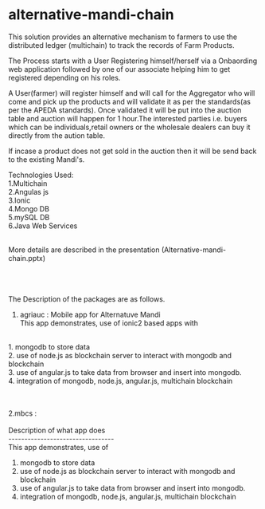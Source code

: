 # alternative-mandi-chain

This solution provides an alternative mechanism to farmers to use the distributed ledger (multichain) to track the records of Farm Products.

The Process starts with a User Registering himself/herself via a Onbaording web application followed by one of our associate helping him to get registered depending on his roles.

A User(farmer) will register himself and will call for the Aggregator who will come and pick up the products and will validate it as per the standards(as per the APEDA standards). Once validated it will be put into the auction table and auction will happen for 1 hour.The interested parties i.e. buyers which can be individuals,retail owners or the wholesale dealers can buy it directly from the aution table.

If incase a product does not get sold in the auction then it will be send back to the existing Mandi's.

Technologies Used:</br>
1.Multichain</br>
2.Angulas js</br>
3.Ionic</br>
4.Mongo DB</br>
5.mySQL DB</br>
6.Java Web Services</br></br>

More details are described in the presentation (Alternative-mandi-chain.pptx)</br></br></br></br>

The Description of the packages are as follows.
1. agriauc : Mobile app for Alternatuve Mandi <br>
This app demonstrates, use of ionic2 based apps with</br>
</br>
1. mongodb to store data</br>
2. use of node.js as blockchain server to interact with mongodb and blockchain</br>
3. use of angular.js to take data from browser and insert into mongodb.</br>
4. integration of mongodb, node.js, angular.js, multichain blockchain</br>
</br></br>

2.mbcs : </br>
</br>
Description of what app does</br>
---------------------------------</br>
This app demonstrates, use of</br> 
1. mongodb to store data</br>
2. use of node.js as blockchain server to interact with mongodb and blockchain</br>
3. use of angular.js to take data from browser and insert into mongodb.</br>
4. integration of mongodb, node.js, angular.js, multichain blockchain</br></br>
